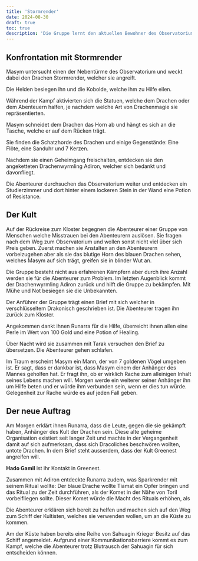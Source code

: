 ```yaml
---
title: 'Stormrender'
date: 2024-08-30
draft: true
toc: true
description: 'Die Gruppe lernt den aktuellen Bewohner des Observatoriums kennen.'
---
```



## Konfrontation mit Stormrender

Masym untersucht einen der Nebentürme des Observatorium und weckt dabei den Drachen Stormrender, welcher sie angreift.

Die Helden besiegen ihn und die Kobolde, welche ihm zu Hilfe eilen.

Während der Kampf aktivierten sich die Statuen, welche dem Drachen oder dem Abenteuern halfen, je nachdem welche Art von Drachenmagie sie repräsentierten.

Masym schneidet dem Drachen das Horn ab und hängt es sich an die Tasche, welche er auf dem Rücken trägt.

Sie finden die Schatzhorde des Drachen und einige Gegenstände: Eine Flöte, eine Sanduhr und 7 Kerzen.

Nachdem sie einen Geheimgang freischalten, entdecken sie den angeketteten Drachenwyrmling Adiron, welcher sich bedankt und davonfliegt.

Die Abenteurer durchsuchen das Observatorium weiter und entdecken ein Studierzimmer und dort hinter einem lockeren Stein in der Wand eine Potion of Resistance.

## Der Kult

Auf der Rückreise zum Kloster begegnen die Abenteurer einer Gruppe von Menschen welche Misstrauen bei den Abenteurern auslösen. Sie fragen nach dem Weg zum Observatorium und wollen sonst nicht viel über sich Preis geben. Zuerst machen sie Anstalten an den Abenteurern vorbeizugehen aber als sie das blutige Horn des blauen Drachen sehen, welches Masym auf sich trägt, greifen sie in blinder Wut an.

Die Gruppe besteht nicht aus erfahrenen Kämpfern aber durch ihre Anzahl werden sie für die Abenteurer zum Problem. Im letzten Augenblick kommt der Drachenwyrmling Adiron zurück und hilft die Gruppe zu bekämpfen. Mit Mühe und Not besiegen sie die Unbekannten.

Der Anführer der Gruppe trägt einen Brief mit sich welcher in verschlüsseltem Drakonisch geschrieben ist. Die Abenteurer tragen ihn zurück zum Kloster.

Angekommen dankt ihnen Runarra für die Hilfe, überreicht ihnen allen eine Perle im Wert von 100 Gold und eine Potion of Healing.

Über Nacht wird sie zusammen mit Tarak versuchen den Brief zu übersetzen. Die Abenteurer gehen schlafen.

Im Traum erscheint Masym ein Mann, der von 7 goldenen Vögel umgeben ist. Er sagt, dass er dankbar ist, dass Masym einem der Anhänger des Mannes geholfen hat. Er fragt ihn, ob er wirklich Rache zum alleinigen Inhalt seines Lebens machen will. Morgen werde ein weiterer seiner Anhänger ihn um Hilfe beten und er würde ihm verbunden sein, wenn er dies tun würde. Gelegenheit zur Rache würde es auf jeden Fall geben.

## Der neue Auftrag

Am Morgen erklärt ihnen Runarra, dass die Leute, gegen die sie gekämpft haben, Anhänger des Kult der Drachen sein. Diese alte geheime Organisation existiert seit langer Zeit und machte in der Vergangenheit damit auf sich aufmerksam, dass sich Dracoliches beschwören wollten, untote Drachen. In dem Brief steht ausserdem, dass der Kult Greenest angreifen will. 

**Hado Gamil** ist ihr Kontakt in Greenest.

Zusammen mit Adiron entdeckte Runarra zudem, was Sparkrender mit seinem Ritual wollte: Der blaue Drache wollte Tiamat ein Opfer bringen und das Ritual zu der Zeit durchführen, als der Komet in der Nähe von Toril vorbeifliegen sollte. Dieser Komet würde die Macht des Rituals erhöhen, als

Die Abenteurer erklären sich bereit zu helfen und machen sich auf den Weg zum Schiff der Kultisten, welches sie verwenden wollen, um an die Küste zu kommen. 

Am der Küste haben bereits eine Reihe von Sahuagin Krieger Besitz auf das Schiff angemeldet. Aufgrund einer Kommunikationsbarriere kommt es zum Kampf, welche die Abenteurer trotz Blutrausch der Sahuagin für sich entscheiden können.